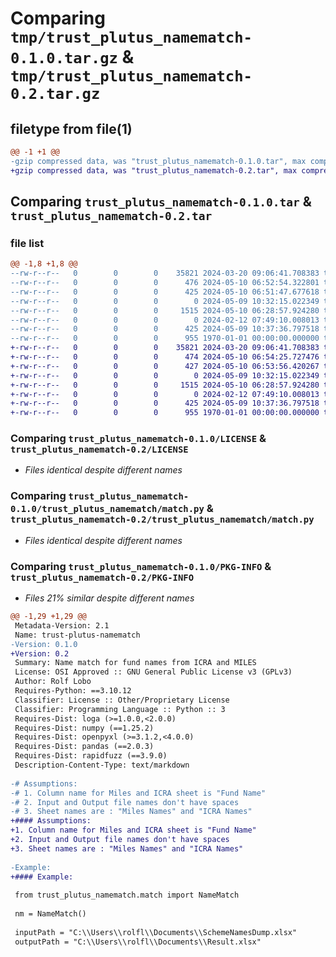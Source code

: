 # Comparing `tmp/trust_plutus_namematch-0.1.0.tar.gz` & `tmp/trust_plutus_namematch-0.2.tar.gz`

## filetype from file(1)

```diff
@@ -1 +1 @@
-gzip compressed data, was "trust_plutus_namematch-0.1.0.tar", max compression
+gzip compressed data, was "trust_plutus_namematch-0.2.tar", max compression
```

## Comparing `trust_plutus_namematch-0.1.0.tar` & `trust_plutus_namematch-0.2.tar`

### file list

```diff
@@ -1,8 +1,8 @@
--rw-r--r--   0        0        0    35821 2024-03-20 09:06:41.708383 trust_plutus_namematch-0.1.0/LICENSE
--rw-r--r--   0        0        0      476 2024-05-10 06:52:54.322801 trust_plutus_namematch-0.1.0/pyproject.toml
--rw-r--r--   0        0        0      425 2024-05-10 06:51:47.677618 trust_plutus_namematch-0.1.0/README.md
--rw-r--r--   0        0        0        0 2024-05-09 10:32:15.022349 trust_plutus_namematch-0.1.0/trust_plutus_namematch/__init__.py
--rw-r--r--   0        0        0     1515 2024-05-10 06:28:57.924280 trust_plutus_namematch-0.1.0/trust_plutus_namematch/match.py
--rw-r--r--   0        0        0        0 2024-02-12 07:49:10.008013 trust_plutus_namematch-0.1.0/trust_plutus_namematch/utils/__init__.py
--rw-r--r--   0        0        0      425 2024-05-09 10:37:36.797518 trust_plutus_namematch-0.1.0/trust_plutus_namematch/utils/logs.py
--rw-r--r--   0        0        0      955 1970-01-01 00:00:00.000000 trust_plutus_namematch-0.1.0/PKG-INFO
+-rw-r--r--   0        0        0    35821 2024-03-20 09:06:41.708383 trust_plutus_namematch-0.2/LICENSE
+-rw-r--r--   0        0        0      474 2024-05-10 06:54:25.727476 trust_plutus_namematch-0.2/pyproject.toml
+-rw-r--r--   0        0        0      427 2024-05-10 06:53:56.420267 trust_plutus_namematch-0.2/README.md
+-rw-r--r--   0        0        0        0 2024-05-09 10:32:15.022349 trust_plutus_namematch-0.2/trust_plutus_namematch/__init__.py
+-rw-r--r--   0        0        0     1515 2024-05-10 06:28:57.924280 trust_plutus_namematch-0.2/trust_plutus_namematch/match.py
+-rw-r--r--   0        0        0        0 2024-02-12 07:49:10.008013 trust_plutus_namematch-0.2/trust_plutus_namematch/utils/__init__.py
+-rw-r--r--   0        0        0      425 2024-05-09 10:37:36.797518 trust_plutus_namematch-0.2/trust_plutus_namematch/utils/logs.py
+-rw-r--r--   0        0        0      955 1970-01-01 00:00:00.000000 trust_plutus_namematch-0.2/PKG-INFO
```

### Comparing `trust_plutus_namematch-0.1.0/LICENSE` & `trust_plutus_namematch-0.2/LICENSE`

 * *Files identical despite different names*

### Comparing `trust_plutus_namematch-0.1.0/trust_plutus_namematch/match.py` & `trust_plutus_namematch-0.2/trust_plutus_namematch/match.py`

 * *Files identical despite different names*

### Comparing `trust_plutus_namematch-0.1.0/PKG-INFO` & `trust_plutus_namematch-0.2/PKG-INFO`

 * *Files 21% similar despite different names*

```diff
@@ -1,29 +1,29 @@
 Metadata-Version: 2.1
 Name: trust-plutus-namematch
-Version: 0.1.0
+Version: 0.2
 Summary: Name match for fund names from ICRA and MILES
 License: OSI Approved :: GNU General Public License v3 (GPLv3)
 Author: Rolf Lobo
 Requires-Python: ==3.10.12
 Classifier: License :: Other/Proprietary License
 Classifier: Programming Language :: Python :: 3
 Requires-Dist: loga (>=1.0.0,<2.0.0)
 Requires-Dist: numpy (==1.25.2)
 Requires-Dist: openpyxl (>=3.1.2,<4.0.0)
 Requires-Dist: pandas (==2.0.3)
 Requires-Dist: rapidfuzz (==3.9.0)
 Description-Content-Type: text/markdown
 
-# Assumptions: 
-# 1. Column name for Miles and ICRA sheet is "Fund Name"
-# 2. Input and Output file names don't have spaces
-# 3. Sheet names are : "Miles Names" and "ICRA Names"
+#### Assumptions: 
+1. Column name for Miles and ICRA sheet is "Fund Name"
+2. Input and Output file names don't have spaces
+3. Sheet names are : "Miles Names" and "ICRA Names"
 
-Example: 
+#### Example: 
 
 from trust_plutus_namematch.match import NameMatch
 
 nm = NameMatch()
 
 inputPath = "C:\\Users\\rolfl\\Documents\\SchemeNamesDump.xlsx"
 outputPath = "C:\\Users\\rolfl\\Documents\\Result.xlsx"
```

